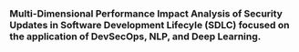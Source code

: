 ### Multi-Dimensional Performance Impact Analysis of Security Updates in Software Development Lifecyle (SDLC) focused on the application of DevSecOps, NLP, and Deep Learning.
